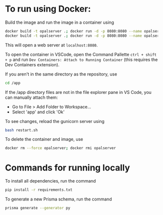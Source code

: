 # To run using Docker:

Build the image and run the image in a container using 
```bash
docker build -t opalserver .; docker run -d -p 8080:8080 --name opalserver opalserver
docker build -t opalserver .; docker run -d -p 8080:8080 --name opalserver opalserver
```
This will open a web server at `localhost:8080`.

To open the container in VSCode, open the Command Pallette `ctrl + shift + p` and run `Dev Containers: Attach to Running Container` (this requires the Dev Containers extension).

If you aren't in the same directory as the repository, use
```bash
cd /app
```

If the /app directory files are not in the file explorer pane in VS Code, you can manually attach them:
   - Go to File > Add Folder to Workspace...
   - Select 'app' and click 'Ok'
   

To see changes, reload the gunicorn server using
```bash
bash restart.sh
```

To delete the container and image, use
```bash
docker rm --force opalserver; docker rmi opalserver
```

# Commands for running locally

To install all dependencies, run the command
```bash
pip install -r requirements.txt
```
To generate a new Prisma schema, run the command
```bash
prisma generate --generator py
```